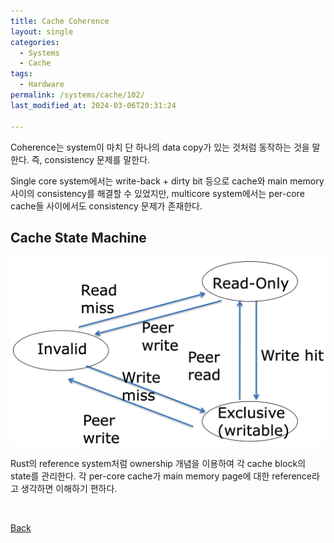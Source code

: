```yaml
---
title: Cache Coherence
layout: single
categories:
  - Systems
  - Cache
tags:
  - Hardware
permalink: /systems/cache/102/
last_modified_at: 2024-03-06T20:31:24

---
```


Coherence는 system이 마치 단 하나의 data copy가 있는 것처럼 동작하는 것을 말한다.
즉, consistency 문제를 말한다.

Single core system에서는 write-back + dirty bit 등으로 cache와 main memory 사이의 consistency를 해결할 수 있었지만,
multicore system에서는 per-core cache들 사이에서도 consistency 문제가 존재한다.

## Cache State Machine

![Cache State Machine](/assets/images/systems/cache/csm.png)

Rust의 reference system처럼 ownership 개념을 이용하여 각 cache block의 state를 관리한다.
각 per-core cache가 main memory page에 대한 reference라고 생각하면 이해하기 편하다.

<br>

[Back](/systems/cache/)